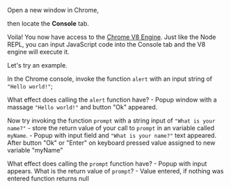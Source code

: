 Open a new window in Chrome,

then locate the **Console** tab.

Voila! You now have access to the [Chrome V8 Engine](https://www.cloudflare.com/en-gb/learning/serverless/glossary/what-is-chrome-v8/).
Just like the Node REPL, you can input JavaScript code into the Console tab and the V8 engine will execute it.

Let's try an example.

In the Chrome console,
invoke the function `alert` with an input string of `"Hello world!"`;

What effect does calling the `alert` function have?
    - Popup window with a massage `"Hello world!"` and button "Ok" appeared.

Now try invoking the function `prompt` with a string input of `"What is your name?"` - store the return value of your call to `prompt` in an variable called `myName`.
    - Popup with input field and `"What is your name?"` text appeared. After button "Ok" or "Enter" on keyboard pressed value assigned to new variable "myName"

What effect does calling the `prompt` function have?
    - Popup with input appears.
What is the return value of `prompt`?
    - Value entered, if nothing was entered function returns null
